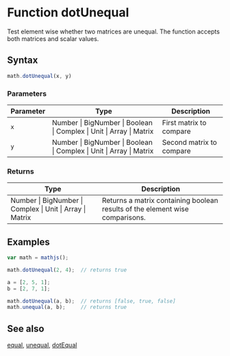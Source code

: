 # Function dotUnequal

Test element wise whether two matrices are unequal.
The function accepts both matrices and scalar values.


## Syntax

```js
math.dotUnequal(x, y)
```

### Parameters

Parameter | Type | Description
--------- | ---- | -----------
`x` | Number &#124; BigNumber &#124; Boolean &#124; Complex &#124; Unit &#124; Array &#124; Matrix | First matrix to compare
`y` | Number &#124; BigNumber &#124; Boolean &#124; Complex &#124; Unit &#124; Array &#124; Matrix | Second matrix to compare

### Returns

Type | Description
---- | -----------
Number &#124; BigNumber &#124; Complex &#124; Unit &#124; Array &#124; Matrix |  Returns a matrix containing boolean results of the element wise comparisons.


## Examples

```js
var math = mathjs();

math.dotUnequal(2, 4);  // returns true

a = [2, 5, 1];
b = [2, 7, 1];

math.dotUnequal(a, b);  // returns [false, true, false]
math.unequal(a, b);     // returns true
```


## See also

[equal](equal.md),
[unequal](unequal.md),
[dotEqual](dotEqual.md)


<!-- Note: This file is automatically generated from source code comments. Changes made in this file will be overridden. -->
